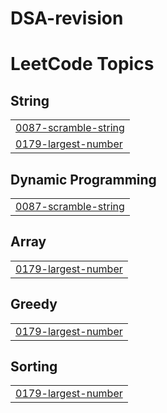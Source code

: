 # DSA-revision
<!---LeetCode Topics Start-->
# LeetCode Topics
## String
|  |
| ------- |
| [0087-scramble-string](https://github.com/stym-29/DSA-revision/tree/master/0087-scramble-string) |
| [0179-largest-number](https://github.com/stym-29/DSA-revision/tree/master/0179-largest-number) |
## Dynamic Programming
|  |
| ------- |
| [0087-scramble-string](https://github.com/stym-29/DSA-revision/tree/master/0087-scramble-string) |
## Array
|  |
| ------- |
| [0179-largest-number](https://github.com/stym-29/DSA-revision/tree/master/0179-largest-number) |
## Greedy
|  |
| ------- |
| [0179-largest-number](https://github.com/stym-29/DSA-revision/tree/master/0179-largest-number) |
## Sorting
|  |
| ------- |
| [0179-largest-number](https://github.com/stym-29/DSA-revision/tree/master/0179-largest-number) |
<!---LeetCode Topics End-->